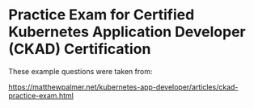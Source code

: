# Practice Exam for Certified Kubernetes Application Developer (CKAD) Certification


These example questions were taken from: 

https://matthewpalmer.net/kubernetes-app-developer/articles/ckad-practice-exam.html